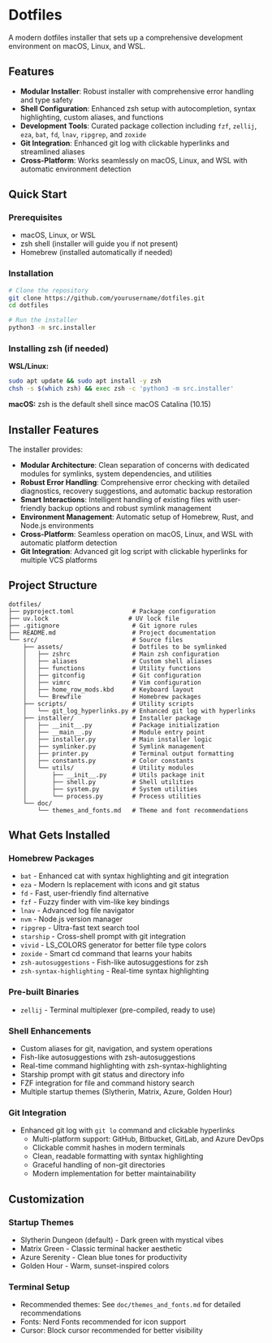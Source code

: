 # Dotfiles

A modern dotfiles installer that sets up a comprehensive development environment on macOS, Linux, and WSL.

## Features

- **Modular Installer**: Robust installer with comprehensive error handling and type safety
- **Shell Configuration**: Enhanced zsh setup with autocompletion, syntax highlighting, custom aliases, and functions
- **Development Tools**: Curated package collection including `fzf`, `zellij`, `eza`, `bat`, `fd`, `lnav`, `ripgrep`, and `zoxide`
- **Git Integration**: Enhanced git log with clickable hyperlinks and streamlined aliases
- **Cross-Platform**: Works seamlessly on macOS, Linux, and WSL with automatic environment detection

## Quick Start

### Prerequisites
- macOS, Linux, or WSL
- zsh shell (installer will guide you if not present)
- Homebrew (installed automatically if needed)

### Installation

```bash
# Clone the repository
git clone https://github.com/yourusername/dotfiles.git
cd dotfiles

# Run the installer
python3 -m src.installer
```

### Installing zsh (if needed)

**WSL/Linux:**
```bash
sudo apt update && sudo apt install -y zsh
chsh -s $(which zsh) && exec zsh -c 'python3 -m src.installer'
```

**macOS:** zsh is the default shell since macOS Catalina (10.15)

## Installer Features

The installer provides:

- **Modular Architecture**: Clean separation of concerns with dedicated modules for symlinks, system dependencies, and utilities
- **Robust Error Handling**: Comprehensive error checking with detailed diagnostics, recovery suggestions, and automatic backup restoration
- **Smart Interactions**: Intelligent handling of existing files with user-friendly backup options and robust symlink management
- **Environment Management**: Automatic setup of Homebrew, Rust, and Node.js environments
- **Cross-Platform**: Seamless operation on macOS, Linux, and WSL with automatic platform detection
- **Git Integration**: Advanced git log script with clickable hyperlinks for multiple VCS platforms

## Project Structure

```
dotfiles/
├── pyproject.toml                # Package configuration
├── uv.lock                      # UV lock file
├── .gitignore                    # Git ignore rules
├── README.md                     # Project documentation
└── src/                          # Source files
    ├── assets/                   # Dotfiles to be symlinked
    │   ├── zshrc                 # Main zsh configuration
    │   ├── aliases               # Custom shell aliases
    │   ├── functions             # Utility functions
    │   ├── gitconfig             # Git configuration
    │   ├── vimrc                 # Vim configuration
    │   ├── home_row_mods.kbd     # Keyboard layout
    │   └── Brewfile              # Homebrew packages
    ├── scripts/                  # Utility scripts
    │   └── git_log_hyperlinks.py # Enhanced git log with hyperlinks
    ├── installer/                # Installer package
    │   ├── __init__.py           # Package initialization
    │   ├── __main__.py           # Module entry point
    │   ├── installer.py          # Main installer logic
    │   ├── symlinker.py          # Symlink management
    │   ├── printer.py            # Terminal output formatting
    │   ├── constants.py          # Color constants
    │   └── utils/                # Utility modules
    │       ├── __init__.py       # Utils package init
    │       ├── shell.py          # Shell utilities
    │       ├── system.py         # System utilities
    │       └── process.py        # Process utilities
    └── doc/
        └── themes_and_fonts.md   # Theme and font recommendations
```

## What Gets Installed

### Homebrew Packages
- `bat` - Enhanced cat with syntax highlighting and git integration
- `eza` - Modern ls replacement with icons and git status
- `fd` - Fast, user-friendly find alternative
- `fzf` - Fuzzy finder with vim-like key bindings
- `lnav` - Advanced log file navigator
- `nvm` - Node.js version manager
- `ripgrep` - Ultra-fast text search tool
- `starship` - Cross-shell prompt with git integration
- `vivid` - LS_COLORS generator for better file type colors
- `zoxide` - Smart cd command that learns your habits
- `zsh-autosuggestions` - Fish-like autosuggestions for zsh
- `zsh-syntax-highlighting` - Real-time syntax highlighting

### Pre-built Binaries
- `zellij` - Terminal multiplexer (pre-compiled, ready to use)

### Shell Enhancements
- Custom aliases for git, navigation, and system operations
- Fish-like autosuggestions with zsh-autosuggestions
- Real-time command highlighting with zsh-syntax-highlighting
- Starship prompt with git status and directory info
- FZF integration for file and command history search
- Multiple startup themes (Slytherin, Matrix, Azure, Golden Hour)

### Git Integration
- Enhanced git log with `git lo` command and clickable hyperlinks
  - Multi-platform support: GitHub, Bitbucket, GitLab, and Azure DevOps
  - Clickable commit hashes in modern terminals
  - Clean, readable formatting with syntax highlighting
  - Graceful handling of non-git directories
  - Modern implementation for better maintainability

## Customization

### Startup Themes
- Slytherin Dungeon (default) - Dark green with mystical vibes
- Matrix Green - Classic terminal hacker aesthetic
- Azure Serenity - Clean blue tones for productivity
- Golden Hour - Warm, sunset-inspired colors

### Terminal Setup
- Recommended themes: See `doc/themes_and_fonts.md` for detailed recommendations
- Fonts: Nerd Fonts recommended for icon support
- Cursor: Block cursor recommended for better visibility